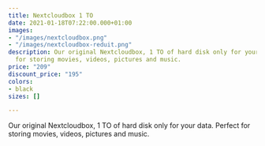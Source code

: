 ```yaml
---
title: Nextcloudbox 1 TO
date: 2021-01-18T07:22:00.000+01:00
images:
- "/images/nextcloudbox.png"
- "/images/nextcloudbox-reduit.png"
description: Our original Nextcloudbox, 1 TO of hard disk only for your data. Perfect
  for storing movies, videos, pictures and music.
price: "209"
discount_price: "195"
colors:
- black
sizes: []

---
```

Our original Nextcloudbox, 1 TO of hard disk only for your data. Perfect for storing movies, videos, pictures and music.